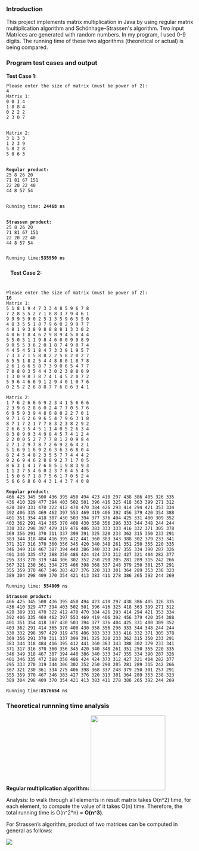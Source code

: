 <h3>Introduction</h3>
<p>This project implements matrix multiplication in Java by using regular matrix multiplication algorithm and Schönhage–Strassen's algorithm. Two input Matrices are generated with random numbers. In my program, I used 0-9 digits. The running time of these two algorithms (theoretical or actual) is being compared.
</p>
<h3>Program test cases and output</h3>
<b>Test Case 1:</b>
<code>
<pre>
Please enter the size of matrix (must be power of 2):
<b>4</b>
Matrix 1:
0 0 1 4 
1 8 8 4 
0 2 2 2 
2 3 0 7 
<br />
Matrix 2:
3 1 3 3 
1 2 3 9 
5 8 2 8 
5 0 6 3 
<br />
<b>Regular product:</b>
25 8 26 20 
71 81 67 151 
22 20 22 40 
44 8 57 54 
<br />
Running time: <b>24468 ns</b>
<br />
<b>Strassen product:</b>
25 8 26 20 
71 81 67 151 
22 20 22 40 
44 8 57 54 

Running time:<b>535950 ns</b>
</pre>
</code>
<b>Test Case 2:</b>
<code>
<pre>
Please enter the size of matrix (must be power of 2):
<b>16</b>
Matrix 1:
5 1 8 1 9 4 7 3 3 4 8 5 9 6 7 8 
7 2 8 5 5 2 7 1 8 8 3 7 9 4 6 1 
9 9 9 5 9 0 2 5 1 3 5 9 6 5 5 0 
4 8 3 5 5 1 8 7 9 6 0 2 9 9 7 7 
4 8 1 9 3 8 9 8 8 8 8 1 3 3 0 2 
4 0 6 1 8 4 6 2 9 8 9 4 5 0 4 4 
5 5 0 5 1 1 9 8 4 6 0 0 9 9 8 9 
9 0 5 5 3 6 2 0 1 8 7 4 9 0 7 4 
4 4 5 4 5 1 8 4 7 3 3 9 1 9 5 7 
7 3 3 7 1 5 8 8 2 2 5 8 2 0 2 7 
6 5 5 1 8 2 5 4 4 8 8 0 1 8 7 8 
2 6 1 6 6 5 8 7 3 9 0 6 5 4 7 7 
7 0 8 0 3 5 4 4 3 0 2 3 8 8 0 9 
1 3 0 9 8 7 8 7 4 1 4 5 2 0 7 2 
5 9 6 4 6 6 9 1 2 9 4 0 1 0 7 6 
0 2 5 2 2 6 8 8 7 7 6 8 6 3 4 1 

Matrix 2:
1 7 6 2 6 6 6 9 2 3 4 1 5 6 6 6 
2 3 9 6 2 8 6 0 2 4 7 7 0 5 7 6 
6 9 5 9 3 9 4 8 0 8 0 2 2 7 0 1 
9 7 1 6 2 6 9 6 5 4 7 9 6 3 1 8 
8 7 1 7 2 1 7 7 8 3 2 3 8 2 9 2 
2 6 6 3 5 4 5 1 1 4 0 5 2 6 3 4 
8 3 8 9 9 3 4 9 8 4 5 7 4 1 2 4 
2 2 0 0 5 2 7 7 7 8 1 2 0 9 8 4 
2 7 1 2 9 7 8 7 2 6 9 2 6 4 2 1 
5 1 6 9 1 6 9 2 6 3 6 3 6 8 0 4 
8 2 4 5 4 8 2 3 5 5 7 7 4 4 4 2 
9 2 6 9 4 6 2 8 8 9 2 7 1 7 0 5 
8 6 3 1 4 1 7 6 8 5 1 9 8 3 9 3 
1 1 2 7 5 4 6 0 2 3 7 6 4 5 4 5 
1 5 0 6 7 1 8 7 5 6 1 7 0 5 2 4 
5 6 6 6 8 6 0 4 3 1 4 3 7 4 0 8 

<b>Regular product:</b>
466 425 345 500 436 395 450 494 423 410 297 438 386 405 326 335 
436 410 329 477 394 403 502 501 396 416 325 418 363 399 271 312 
420 389 331 470 322 412 470 470 384 426 293 414 294 421 353 334 
392 406 335 469 462 397 553 469 419 406 392 456 379 420 354 388 
401 351 354 418 387 430 503 394 377 376 404 425 331 400 309 352 
403 362 291 414 365 370 408 430 358 356 296 333 344 348 244 244 
330 332 298 397 429 319 476 406 383 333 333 416 332 371 305 378 
369 356 291 370 311 337 399 391 325 320 233 362 315 350 233 291 
383 344 318 484 416 395 412 441 360 383 343 388 302 379 233 341 
371 317 316 370 360 356 345 420 340 348 261 351 250 355 220 335 
346 349 318 467 387 394 440 386 340 333 347 355 334 390 287 326 
401 346 335 472 388 350 486 424 424 373 312 427 321 404 282 377 
295 333 270 319 344 306 302 352 250 290 205 281 289 315 242 266 
367 321 230 361 334 275 406 398 368 337 248 379 250 301 257 291 
355 359 370 467 346 383 427 376 320 313 301 364 289 353 238 323 
389 304 298 409 370 354 421 413 383 411 278 386 265 392 244 269 

Running time: <b>554009 ns</b>

<b>Strassen product:</b>
466 425 345 500 436 395 450 494 423 410 297 438 386 405 326 335 
436 410 329 477 394 403 502 501 396 416 325 418 363 399 271 312 
420 389 331 470 322 412 470 470 384 426 293 414 294 421 353 334 
392 406 335 469 462 397 553 469 419 406 392 456 379 420 354 388 
401 351 354 418 387 430 503 394 377 376 404 425 331 400 309 352 
403 362 291 414 365 370 408 430 358 356 296 333 344 348 244 244 
330 332 298 397 429 319 476 406 383 333 333 416 332 371 305 378 
369 356 291 370 311 337 399 391 325 320 233 362 315 350 233 291 
383 344 318 484 416 395 412 441 360 383 343 388 302 379 233 341 
371 317 316 370 360 356 345 420 340 348 261 351 250 355 220 335 
346 349 318 467 387 394 440 386 340 333 347 355 334 390 287 326 
401 346 335 472 388 350 486 424 424 373 312 427 321 404 282 377 
295 333 270 319 344 306 302 352 250 290 205 281 289 315 242 266 
367 321 230 361 334 275 406 398 368 337 248 379 250 301 257 291 
355 359 370 467 346 383 427 376 320 313 301 364 289 353 238 323 
389 304 298 409 370 354 421 413 383 411 278 386 265 392 244 269 

Running time:<b>8576654 ns</b></pre></code>
<h3>Theoretical runnning time analysis</h3>
<b style = 'margin-bottom:20px'>Regular multiplication algorithm:</b> 

<img src = "https://lh6.googleusercontent.com/fi8L5ejDjvjRi1n_cYixFK9rxGn2UcXeAdiP622V53VMLdipsD-bVU00rqv9ENZ6CnRKkOyDRngW45UaRaxcagj6LFVRHUUFb9z3BFXNPMSgpMrn8q_UnrBfJYg5xpgEU3W0QGzX" height="200">
<p>Analysis: to walk through all elements in result matrix takes O(n^2) time, for each element, to compute the value of it takes O(n) time. Therefore, the total running time is O(n^2*n) = <b>O(n^3)</b>.</p>
<p>For Strassen’s algorithm, product of two matrices can be computed in general as follows:</p>
<img src = "https://lh5.googleusercontent.com/HRt7rsyr56Onbt9dGoWCezaaS_2quaxYDHpdlQKdueAVgh6ZW44Wt50TZFBIZuJ02nkybhL9ZUeaOMutc477U7JYfE4l6s3Tmaoo0u0R1XZyfbNJKabm5CAc894scPEKUKwRQdSz">


